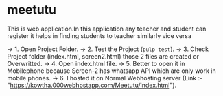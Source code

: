 # meetutu
This is web application.In this application any teacher and student can register it helps in finding students to teacher similarly vice versa
 
 -> 1. Open Project Folder.
 -> 2. Test the Project (`pulp test`).
 -> 3. Check Project folder (index.html, screen2.html) those 2 files are created or Overwritted.
 -> 4. Open index.html file.
 -> 5. Better to open it in Mobilephone because Screen-2 has whatsapp API which are only work in mobile phones.
 -> 6. I hosted it on Normal Webhosting server (Link :- "https://kowtha.000webhostapp.com/Meetutu/index.html").
 
